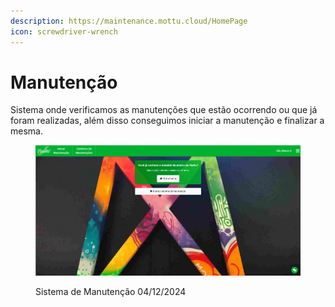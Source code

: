 ```yaml
---
description: https://maintenance.mottu.cloud/HomePage
icon: screwdriver-wrench
---
```


# Manutenção

Sistema onde verificamos as manutenções que estão ocorrendo ou que já foram realizadas, além disso conseguimos iniciar a manutenção e finalizar a mesma.

<figure><img src="../../.gitbook/assets/image (3).png" alt=""><figcaption><p>Sistema de Manutenção 04/12/2024</p></figcaption></figure>
